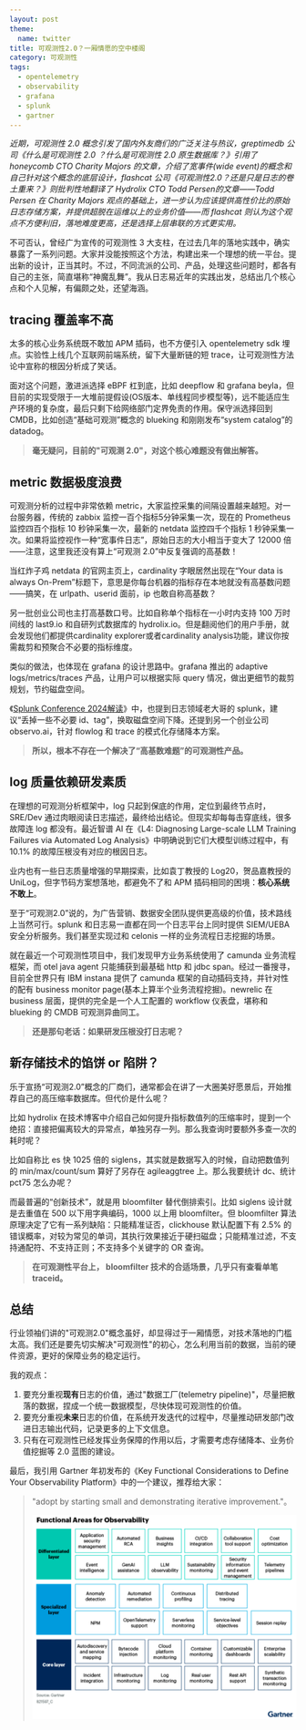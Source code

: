 ```yaml
---
layout: post
theme:
  name: twitter
title: 可观测性2.0？一厢情愿的空中楼阁
category: 可观测性
tags:
  - opentelemetry
  - observability
  - grafana
  - splunk
  - gartner
---
```


*近期，可观测性 2.0 概念引发了国内外友商们的广泛关注与热议，greptimedb 公司《什么是可观测性 2.0 ？什么是可观测性 2.0 原生数据库？》引用了 honeycomb CTO Charity Majors 的文章，介绍了宽事件(wide event)的概念和自己针对这个概念的底层设计，flashcat 公司《可观测性2.0？还是只是日志的卷土重来？》则批判性地翻译了 Hydrolix CTO Todd Persen的文章——Todd Persen 在 Charity Majors 观点的基础上，进一步认为应该提供高性价比的原始日志存储方案，并提供超脱在运维以上的业务价值——而 flashcat 则认为这个观点不方便利旧，落地难度更高，还是选择上层串联的方式更实用。*

不可否认，曾经广为宣传的可观测性 3 大支柱，在过去几年的落地实践中，确实暴露了一系列问题。大家并没能按照这个方法，构建出来一个理想的统一平台。提出新的设计，正当其时。不过，不同流派的公司、产品，处理这些问题时，都各有自己的主张，简直堪称“神魔乱舞”。我从日志易近年的实践出发，总结出几个核心点和个人见解，有偏颇之处，还望海涵。

## tracing 覆盖率不高

太多的核心业务系统既不敢加 APM 插码，也不方便引入 opentelemetry sdk 埋点。实验性上线几个互联网前端系统，留下大量断链的短 trace，让可观测性方法论中宣称的根因分析成了笑话。

面对这个问题，激进派选择 eBPF 杠到底，比如 deepflow 和 grafana beyla，但目前的实现受限于一大堆前提假设(OS版本、单线程同步模型等)，远不能适应生产环境的复杂度，最后只剩下给网络部门定界免责的作用。保守派选择回到 CMDB，比如创造“基础可观测”概念的 blueking 和刚刚发布“system catalog”的 datadog。

> **毫无疑问，目前的"可观测 2.0"，对这个核心难题没有做出解答。**

## metric 数据极度浪费

可观测分析的过程中非常依赖 metric，大家监控采集的间隔设置越来越短。对一台服务器，传统的 zabbix 监控一百个指标5分钟采集一次，现在的 Prometheus 监控四百个指标 10 秒钟采集一次，最新的 netdata 监控四千个指标 1 秒钟采集一次。如果将监控视作一种“宽事件日志”，原始日志的大小相当于变大了 12000 倍——注意，这里我还没有算上“可观测 2.0”中反复强调的高基数！

当红炸子鸡 netdata 的官网主页上，cardinality 字眼居然出现在“Your data is always On-Prem”标题下，意思是你每台机器的指标存在本地就没有高基数问题——搞笑，在 urlpath、userid 面前，ip 也敢自称高基数？

另一批创业公司也主打高基数口号。比如自称单个指标在一小时内支持 100 万时间线的 last9.io 和自研列式数据库的 hydrolix.io。但是翻阅他们的用户手册，就会发现他们都提供cardinality explorer或者cardinality analysis功能，建议你按需裁剪和预聚合不必要的指标维度。

类似的做法，也体现在 grafana 的设计思路中。grafana 推出的 adaptive logs/metrics/traces 产品，让用户可以根据实际 query 情况，做出更细节的裁剪规划，节约磁盘空间。

《[Splunk Conference 2024解读](/2024/12/27/splunkconf24/)》中，也提到日志领域老大哥的 splunk，建议“丢掉一些不必要 id、tag”，换取磁盘空间下降。还提到另一个创业公司 observo.ai，针对 flowlog 和 trace 的模式化存储降本方案。

> **所以，根本不存在一个解决了“高基数难题”的可观测性产品。**

## log 质量依赖研发素质

在理想的可观测分析框架中，log 只起到保底的作用，定位到最终节点时，SRE/Dev 通过肉眼阅读日志描述，最终给出结论。但现实却每每击穿底线，很多故障连 log 都没有。最近智谱 AI 在《L4: Diagnosing Large-scale LLM Training Failures via Automated Log Analysis》中明确说到它们大模型训练过程中，有 10.1% 的故障压根没有对应的根因日志。

业内也有一些日志质量增强的早期探索，比如袁丁教授的 Log20，贺品嘉教授的 UniLog，但字节码方案想落地，都避免不了和 APM 插码相同的困境：**核心系统不敢上**。

至于“可观测2.0”说的，为广告营销、数据安全团队提供更高级的价值，技术路线上当然可行。splunk 和日志易一直都在同一个日志平台上同时提供 SIEM/UEBA 安全分析服务。我们甚至实现过和 celonis 一样的业务流程日志挖掘的场景。

就在最近一个可观测性项目中，我们发现甲方业务系统使用了 camunda 业务流程框架，而 otel java agent 只能捕获到最基础 http 和 jdbc span。经过一番搜寻，目前全世界只有 IBM instana 提供了 camunda 框架的自动插码支持，并针对性的配有 business monitor page(基本上算半个业务流程挖掘)。newrelic 在 business 层面，提供的完全是一个人工配置的 workflow 仪表盘，堪称和 blueking 的 CMDB 可观测异曲同工。

> **还是那句老话：如果研发压根没打日志呢？**

## 新存储技术的馅饼 or 陷阱？

乐于宣扬“可观测2.0”概念的厂商们，通常都会在讲了一大圈美好愿景后，开始推荐自己的高压缩率数据库。但代价是什么呢？

比如 hydrolix 在技术博客中介绍自己如何提升指标数值列的压缩率时，提到一个绝招：直接把偏离较大的异常点，单独另存一列。那么我查询时要额外多查一次的耗时呢？

比如自称比 es 快 1025 倍的 siglens，其实就是数据写入的时候，自动把数值列的 min/max/count/sum 算好了另存在 agileaggtree 上。那么我要统计 dc、统计 pct75 怎么办呢？

而最普遍的“创新技术”，就是用 bloomfilter 替代倒排索引。比如 siglens 设计就是去重值在 500 以下用字典编码，1000 以上用 bloomfilter。但 bloomfilter 算法原理决定了它有一系列缺陷：只能精准证否，clickhouse 默认配置下有 2.5% 的错误概率，对较为常见的单词，其执行效果接近于硬扫磁盘；只能精准过滤，不支持通配符、不支持正则；不支持多个关键字的 OR 查询。

> **在可观测性平台上， bloomfilter 技术的合适场景，几乎只有查看单笔 traceid。**

## 总结

行业领袖们讲的"可观测2.0"概念虽好，却显得过于一厢情愿，对技术落地的门槛太高。我们还是要先切实解决"可观测性"的初心，怎么利用当前的数据，当前的硬件资源，更好的保障业务的稳定运行。

我的观点：

1. 要充分重视**现有**日志的价值，通过"数据工厂(telemetry pipeline)"，尽量把散落的数据，捏成一个统一数据模型，尽快体现可观测性的价值。
2. 要充分重视**未来**日志的价值，在系统开发迭代的过程中，尽量推动研发部门改进日志输出代码，记录更多的上下文信息。
3. 只有在可观测性已经发挥业务保障的作用以后，才需要考虑存储降本、业务价值挖掘等 2.0 蓝图的建设。

最后，我引用 Gartner 年初发布的《Key Functional Considerations to Define Your Observability Platform》中的一个建议，推荐给大家：

> "adopt by starting small and demonstrating iterative improvement."。
> 
> ![](/images/uploads/gartner-observability.png)